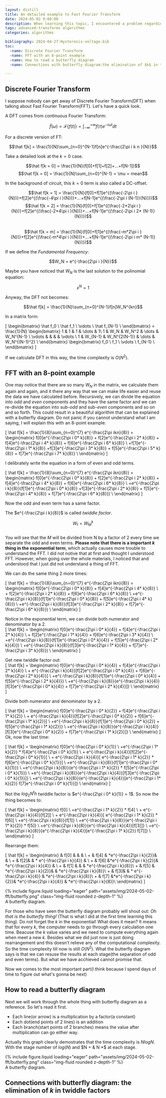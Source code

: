 ```yaml
---
layout: distill
title: An detailed example to Fast Fourier Transform
date: 2024-05-02 9:00:00
description: When learning this topic, I encountered a problem regarding the Twiddle Factor. and the butter fly diagram. Here is my explanation with an 8 bit example.  
tags: advanced-transforms algorithms
categories: algorithms

bibliography: 2024-04-27-Hysteresis-voltage.bib
toc:
  -name: Discrete Fourier Transform
  -name: FFT with an 8-point example
  -name: How to read a butterfly diagram
  -name: Connections with butterfly diagram:the elimination of $k$ in twiddle factors

---
```


## Discrete Fourier Transform

I suppose nobody can get away of Discrete Fourier Transform(DFT) when talking about Fast Fourier Transform(FFT). Let's have a quick look.  

A DFT comes from continuous Fourier Transform:

$$\hat f(\omega) = \mathscr{F}\{f(t)\} = \int_{-\infty}^{+\infty} f(\tau) e^{-i\omega t} dt$$

For a discrete version of FT:

$$\hat f[k] = \frac{1}{N}\sum_{n=0}^{N-1}f[n]e^{-\frac{2\pi i k n }{N}}$$  

Take a detailed look at the $k = 0$ case.  

$$\hat f[k = 0] = \frac{1}{N}(f[0]+f[1]+f[2]+...+f[N-1])$$
$$\hat f[k = 0] =  \frac{1}{N}\sum_{n=0}^{N-1} = \mu = mean$$  

In the background of circuit, this $k = 0$ term is also called a DC-offset.  

$$\hat f[k = 1] = \frac{1}{N}(f[0]+f[1]e^{(\frac{-2\pi i }{N})}+f[2]e^{(\frac{-4\pi i }{N})}+...+f[N-1]e^{(\frac{-2\pi i (N-1)}{N})})$$
$$\hat f[k = 2] = \frac{1}{N}(f[0]+f[1]e^{(\frac{-2*2\pi i }{N})}+f[2]e^{(\frac{-2*4\pi i }{N})}+...+f[N-1]e^{(\frac{-2\pi i 2* (N-1)}{N})})$$  
$$\hat f[k = m] = \frac{1}{N}(f[0]+f[1]e^{(\frac{-m*2\pi i }{N})}+f[2]e^{(\frac{-m*4\pi i }{N})}+...+f[N-1]e^{(\frac{-2\pi i m* (N-1)}{N})})$$  

If we define the *Fundamental Frequency*:  

$$W_N = e^{-\frac{2\pi i }{N}}$$  

Maybe you have noticed that $W_N$ is the last solution to the polinomial equation:  

$$x^N = 1$$  

Anyway, the DFT not becomes:  

$$\hat f[k] = \frac{1}{N}\sum_{n=0}^{N-1}f[n]W_N^{kn}$$  

In a matrix form:  

\[
    \begin{bmatrix}
        \hat f_0 \\
        \hat f_1 \\
        \vdots \\
        \hat f_{N-1} \\
    \end{bmatrix}
    = \frac{1}{N}
    \begin{bmatrix}
        1 & 1 & 1 & \dots & 1\\
        1 & W_N & W_N^2 & \dots & W_N^{N-1} \\
        \vdots & & & & \vdots \\
        1 & W_{N-1} & W_N^{2(N-1)} & \dots & W_N^{(N-1)^2}  \\
    \end{bmatrix}
    \begin{bmatrix}
        f_0 \\
        f_1 \\
        \vdots \\
        f_{N-1} \\
    \end{bmatrix}
\]

If we calculate DFT in this way, the time complexity is $O(N^2)$.  

## FFT with an 8-point example

One may notice that there are so many $W_N$ in the matrix, we calculate them again and again, and it there any way that we can make life easier and reuse the data we have calculated before. Recursively, we can divide the equation into *odd* and *even* components and they have the same factor and we can re-divide the equation into sub-*odd* and sub-*even* components and so on and so forth. This could result in a beautiful algorithm that can be explained with a butterfly diagram.  Do not panic if you cannot understand what I am saying, I will explain this with an 8-point example.  

\[
    \hat f[k]
    = \frac{1}{8}\sum_{n=0}^{7} e^{-\frac{2\pi ikn}{8}}
    =
    \begin{matrix}
        f[0]e^{-\frac{2\pi i 0* k}{8}} + f[2]e^{-\frac{2\pi i 2* k}{8}} + f[4]e^{-\frac{2\pi i 4* k}{8}} + f[6]e^{-\frac{2\pi i 6* k}{8}} \\
        +f[1]e^{-\frac{2\pi i 1* k}{8}} +f[3]e^{-\frac{2\pi i 3* k}{8}} +  f[5]e^{-\frac{2\pi i 5* k}{8}} + f[7]e^{-\frac{2\pi i 7* k}{8}} \\
    \end{matrix}
\]

I delibrately write the equation in a form of even and odd terms.  

\[
    \hat f[k]
    = \frac{1}{8}\sum_{n=0}^{7} e^{-\frac{2\pi ikn}{8}}
    =
    \begin{matrix}
        f[0]e^{-\frac{2\pi i 0* k}{8}} + f[2]e^{-\frac{2\pi i 2* k}{8}} + f[4]e^{-\frac{2\pi i 4* k}{8}} + f[6]e^{-\frac{2\pi i 6* k}{8}} \\
        +e^{-\frac{2\pi i k}{8}}(f[1]e^{-\frac{2\pi i 0* k}{8}} +f[3]e^{-\frac{2\pi i 2* k}{8}} +  f[5]e^{-\frac{2\pi i 4* k}{8}} + f[7]e^{-\frac{2\pi i 6* k}{8}}) \\
    \end{matrix}
\]

Now the odd and even term has a same factor.  

The $e^{-\frac{2\pi i k}{8}}$ is called *twiddle factor*.  

$$W_t = W_M^k$$  
You will see that the $M$ will be divided from N by a factor of 2 every time we separate the odd and even terms. **Please note that there is a important $k$ thing in the exponential term**, which actually causes more trouble to understand the FFT. I did not notive that at first and thought I understood FFT. However, when going over the whole materials, I noticed that and understood that I just did not understand a thing of FFT.  

We can do the same thing 2 more times:

\[
    \hat f[k]
    = \frac{1}{8}\sum_{n=0}^{7} e^{-\frac{2\pi ikn}{8}}
    =
    \begin{matrix}
        f[0]e^{-\frac{2\pi i 0* k}{8}} + f[4]e^{-\frac{2\pi i 4* k}{8}} \\
        + f[2]e^{-\frac{2\pi i 2* k}{8}} + f[6]e^{-\frac{2\pi i 6* k}{8}} \\
        +e^{-\frac{2\pi i k}{8}}(f[1]e^{-\frac{2\pi i 0* k}{8}} +  f[5]e^{-\frac{2\pi i 4* k}{8}}) \\
        +e^{-\frac{2\pi i k}{8}}(f[3]e^{-\frac{2\pi i 2* k}{8}} +  f[7]e^{-\frac{2\pi i 6* k}{8}}) \\
    \end{matrix}
\]

Notice in the exponential term, we can divide both numerator and denominator by a 2.  
\[
    \hat f[k]
    =
    \begin{matrix}
        f[0]e^{-\frac{2\pi i 0* k}{4}} + f[4]e^{-\frac{2\pi i 2* k}{4}} \\
        + f[2]e^{-\frac{2\pi i 1* k}{4}} + f[6]e^{-\frac{2\pi i 3* k}{4}} \\
        +e^{-\frac{2\pi i k}{8}}(f[1]e^{-\frac{2\pi i 0* k}{4}} +  f[5]e^{-\frac{2\pi i 2* k}{4}}) \\
        +e^{-\frac{2\pi i k}{8}}(f[3]e^{-\frac{2\pi i 1* k}{4}} +  f[7]e^{-\frac{2\pi i 3* k}{8}}) \\
    \end{matrix}
\]

Get new twiddle factor out:  
\[
    \hat f[k]
    =
    \begin{matrix}
        f[0]e^{-\frac{2\pi i 0* k}{4}} + f[4]e^{-\frac{2\pi i 2* k}{4}} \\
        + e^{-\frac{2\pi i k}{4}}[f[2]e^{-\frac{2\pi i 0* k}{4}} + f[6]e^{-\frac{2\pi i 2* k}{4}}] \\
        +e^{-\frac{2\pi i k}{8}}\{f[1]e^{-\frac{2\pi i 0* k}{4}} +  f[5]e^{-\frac{2\pi i 2* k}{4}}\} \\
        +e^{-\frac{2\pi i k}{8}}\{e^{-\frac{2\pi i k}{4}}[f[3]e^{-\frac{2\pi i 0* k}{4}} +  f[7]e^{-\frac{2\pi i 2* k}{4}}]\} \\
    \end{matrix}
\]

Divide both numerator and denominator by a 2.

\[
    \hat f[k]
    =
    \begin{matrix}
        f[0]e^{-\frac{2\pi i 0* k}{2}} + f[4]e^{-\frac{2\pi i 1* k}{2}} \\
        + e^{-\frac{2\pi i k}{4}}[f[2]e^{-\frac{2\pi i 0* k}{2}} + f[6]e^{-\frac{2\pi i 1* k}{2}}] \\
        +e^{-\frac{2\pi i k}{8}}\{f[1]e^{-\frac{2\pi i 0* k}{2}} +  f[5]e^{-\frac{2\pi i 1* k}{2}}\} \\
        +e^{-\frac{2\pi i k}{8}}\{e^{-\frac{2\pi i k}{4}}[f[3]e^{-\frac{2\pi i 0* k}{2}} +  f[7]e^{-\frac{2\pi i 1* k}{2}}]\} \\
    \end{matrix}
\]
Ok, now the last time:  

\[
    \hat f[k]
    =
    \begin{matrix}
        f[0]e^{-\frac{2\pi i 0* k}{1}} \\
        +e^{-\frac{2\pi i 1* k}{2}} * f[4]e^{-\frac{2\pi i 0* k}{1}} \\
        + e^{-\frac{2\pi i k}{4}}[f[2]e^{-\frac{2\pi i 0* k}{1}}] \\
        + e^{-\frac{2\pi i k}{4}}[ e^{-\frac{2\pi i 1* k}{2}} * f[6]e^{-\frac{2\pi i 0* k}{1}}] \\
        +e^{-\frac{2\pi i k}{8}}\{f[1]e^{-\frac{2\pi i 0* k}{1}}\} \\
        +e^{-\frac{2\pi i k}{8}}\{e^{-\frac{2\pi i 1* k}{2}} * f[5]e^{-\frac{2\pi i 0* k}{1}}\} \\
        +e^{-\frac{2\pi i k}{8}}\{e^{-\frac{2\pi i k}{4}}[f[3]e^{-\frac{2\pi i 0* k}{1}}]\} \\
        +e^{-\frac{2\pi i k}{8}}\{e^{-\frac{2\pi i k}{4}}[e^{-\frac{2\pi i 1* k}{2}} f[7]e^{-\frac{2\pi i 0* k}{1}}]\} \\
    \end{matrix}
\]

Not the $log_2N^th$ twiddle factor is $e^{-\frac{2\pi i 0* k}{1}} = 1$. So now the thing becomes to:  

\[
    \hat f[k]
    =
    \begin{matrix}
        f[0] \\
        +e^{-\frac{2\pi i 1* k}{2}} * f[4] \\
        + e^{-\frac{2\pi i k}{4}}[f[2]] \\
        + e^{-\frac{2\pi i k}{4}}[ e^{-\frac{2\pi i 1* k}{2}} * f[6]] \\
        +e^{-\frac{2\pi i k}{8}}\{f[1]\} \\
        +e^{-\frac{2\pi i k}{8}}\{e^{-\frac{2\pi i 1* k}{2}} * f[5]\} \\
        +e^{-\frac{2\pi i k}{8}}\{e^{-\frac{2\pi i k}{4}}[f[3]]\} \\
        +e^{-\frac{2\pi i k}{8}}\{e^{-\frac{2\pi i k}{4}}[e^{-\frac{2\pi i 1* k}{2}} f[7]]\} \\
    \end{matrix}
\]

Rearrange them:  

\[
    \hat f[k]
    =
    \begin{matrix}
         & f[0] & & & \\
        + & f[4] & *e^{-\frac{2\pi i k}{2}}& & \\
        + & f[2]& & * e^{-\frac{2\pi i k}{4}} & \\
        + & f[6] &*e^{-\frac{2\pi i k}{2}}& *e^{-\frac{2\pi i k}{4}} & \\
        + & f[1] & & & *e^{-\frac{2\pi i k}{8}}\\
        + & f[5] & *e^{-\frac{2\pi i k}{2}}& & *e^{-\frac{2\pi i k}{8}}\\
        + & f[3]& & * e^{-\frac{2\pi i k}{4}} & *e^{-\frac{2\pi i k}{8}}\\
        + & f[7] &*e^{-\frac{2\pi i k}{2}}& *e^{-\frac{2\pi i k}{4}} & *e^{-\frac{2\pi i k}{8}}\\
    \end{matrix}
\]
<div class="row mt-3">
    <div class="col-sm mt-4 mt-md-0">
        {% include figure.liquid loading="eager" path="assets/img/2024-05-02-fft/butterfly.png" class="img-fluid rounded z-depth-1" %}
    </div>
</div>
<div class='caption'> A butterfly diagram.<d-cite key = 'C25_2'></d-cite></div>

For those who have seen the butterfly diagram probably will shout out: *Oh that is the butterfly thing!* (That is what I did at the first time learning this thing). Do not forget the $k$ in the exponential! What does it mean? It means that for every $k$, the computer needs to go through every calculation one time. Beacuse the $k$ value varies and we need to compute everything again when meet a new $k$. Besides what we did just now is just doing rearrangement and this doesn't relieve any of the computational complexity.  So the time complexity till now is still $O(N^2)$.  What the butterfly diagram says is that we can resuse the results at each stage(the separation of odd and even terms). But what we have acchieved cannot promise that.  

Now we comes to the most important part(I think because I spend days of time to figure out what's gonna be next)

## How to read a butterfly diagram

Next we will work through the whole thing with butterfly diagram as a reference. So let's read it first.  

* Each line(or arrow) is a multiplication by a factor(a constant)
* Each dot(end points of 2 lines) is an addition
* Each branch(start points of 2 branches) means the value after multiplication can go either way.  

Actually this graph clearly demostrates that the time complexity is $NlogN$. With the stage number of $log(N)$ and $N + & N *$ at each stage.  

<div class="row mt-3">
    <div class="col-sm mt-4 mt-md-0">
        {% include figure.liquid loading="eager" path="assets/img/2024-05-02-fft/butterfly.png" class="img-fluid rounded z-depth-1" %}
    </div>
</div>
<div class='caption'> A butterfly diagram.<d-cite key = 'C25_2'></d-cite></div>

## Connections with butterfly diagram: the elimination of $k$ in twiddle factors

